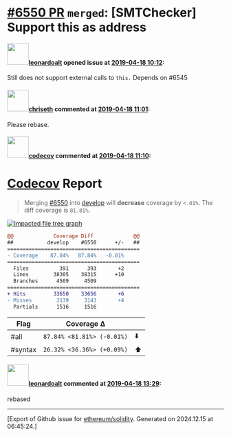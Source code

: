 # [\#6550 PR](https://github.com/ethereum/solidity/pull/6550) `merged`: [SMTChecker] Support this as address

#### <img src="https://avatars.githubusercontent.com/u/504195?u=ce2facd14af9fd474ebff49f0d44891f56f7500f&v=4" width="50">[leonardoalt](https://github.com/leonardoalt) opened issue at [2019-04-18 10:12](https://github.com/ethereum/solidity/pull/6550):

Still does not support external calls to `this.`
Depends on #6545 

#### <img src="https://avatars.githubusercontent.com/u/9073706?v=4" width="50">[chriseth](https://github.com/chriseth) commented at [2019-04-18 11:01](https://github.com/ethereum/solidity/pull/6550#issuecomment-484455044):

Please rebase.

#### <img src="https://avatars.githubusercontent.com/in/254?v=4" width="50">[codecov](https://github.com/apps/codecov) commented at [2019-04-18 11:10](https://github.com/ethereum/solidity/pull/6550#issuecomment-484458135):

# [Codecov](https://codecov.io/gh/ethereum/solidity/pull/6550?src=pr&el=h1) Report
> Merging [#6550](https://codecov.io/gh/ethereum/solidity/pull/6550?src=pr&el=desc) into [develop](https://codecov.io/gh/ethereum/solidity/commit/f077b15357fe5140f5f4ef1dd17acb93077f0ee4?src=pr&el=desc) will **decrease** coverage by `<.01%`.
> The diff coverage is `81.81%`.

[![Impacted file tree graph](https://codecov.io/gh/ethereum/solidity/pull/6550/graphs/tree.svg?width=650&token=87PGzVEwU0&height=150&src=pr)](https://codecov.io/gh/ethereum/solidity/pull/6550?src=pr&el=tree)

```diff
@@             Coverage Diff             @@
##           develop    #6550      +/-   ##
===========================================
- Coverage    87.84%   87.84%   -0.01%     
===========================================
  Files          391      393       +2     
  Lines        38305    38315      +10     
  Branches      4509     4509              
===========================================
+ Hits         33650    33656       +6     
- Misses        3139     3143       +4     
  Partials      1516     1516
```

| Flag | Coverage Δ | |
|---|---|---|
| #all | `87.84% <81.81%> (-0.01%)` | :arrow_down: |
| #syntax | `26.32% <36.36%> (+0.09%)` | :arrow_up: |

#### <img src="https://avatars.githubusercontent.com/u/504195?u=ce2facd14af9fd474ebff49f0d44891f56f7500f&v=4" width="50">[leonardoalt](https://github.com/leonardoalt) commented at [2019-04-18 13:29](https://github.com/ethereum/solidity/pull/6550#issuecomment-484508896):

rebased


-------------------------------------------------------------------------------



[Export of Github issue for [ethereum/solidity](https://github.com/ethereum/solidity). Generated on 2024.12.15 at 06:45:24.]
